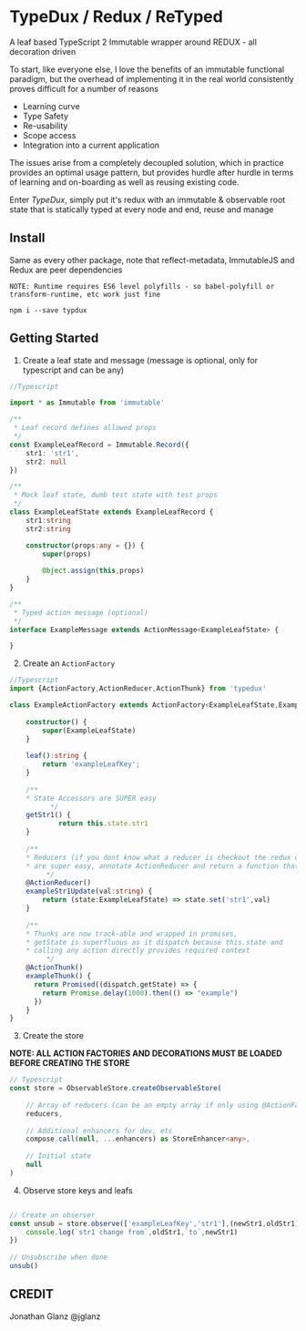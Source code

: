 # TypeDux / Redux / ReTyped

A leaf based TypeScript 2 Immutable wrapper around REDUX - all decoration driven

To start, like everyone else, I love the benefits of an immutable functional paradigm, but the overhead of 
implementing it in the real world consistently proves difficult for a number of reasons
* Learning curve
* Type Safety
* Re-usability
* Scope access
* Integration into a current application

The issues arise from a completely decoupled solution, which in practice provides an optimal usage pattern, 
but provides hurdle after hurdle in terms of learning and on-boarding as well as reusing existing code.
 
Enter _TypeDux_, simply put it's redux with an immutable & observable root state that is statically typed at every node 
 and end, reuse and manage

## Install

Same as every other package, note that reflect-metadata, ImmutableJS and Redux are peer dependencies

```
NOTE: Runtime requires ES6 level polyfills - so babel-polyfill or transform-runtime, etc work just fine

npm i --save typdux 
```

## Getting Started

1.  Create a leaf state and message (message is optional, only for typescript and can be any)
```typescript
//Typescript

import * as Immutable from 'immutable'

/**
 * Leaf record defines allowed props
 */
const ExampleLeafRecord = Immutable.Record({
	str1: 'str1',
	str2: null
})

/**
 * Mock leaf state, dumb test state with test props
 */
class ExampleLeafState extends ExampleLeafRecord {
	str1:string
	str2:string

	constructor(props:any = {}) {
		super(props)
		
		Object.assign(this,props)
	}
}

/**
 * Typed action message (optional)
 */
interface ExampleMessage extends ActionMessage<ExampleLeafState> {

}

```
2.  Create an `ActionFactory`
```typescript
//Typescript
import {ActionFactory,ActionReducer,ActionThunk} from 'typedux'

class ExampleActionFactory extends ActionFactory<ExampleLeafState,ExampleLeafMessage> {
	
	constructor() {
  		super(ExampleLeafState)
  	}
  
  	leaf():string {
  		return 'exampleLeafKey';
  	}
  
  	/**
    * State Accessors are SUPER easy
		  */
    getStr1() {
			return this.state.str1
    }
  
    /**
    * Reducers (if you dont know what a reducer is checkout the redux docs)
    * are super easy, annotate ActionReducer and return a function that takes state  
		 */
  	@ActionReducer()
  	exampleStr1Update(val:string) {
  		return (state:ExampleLeafState) => state.set('str1',val)
  	}	
  	
  	/**
  	* Thunks are now track-able and wrapped in promises,  
  	* getState is superfluous as it dispatch because this.state and 
  	* calling any action directly provides required context 
		 */
  	@ActionThunk()
    exampleThunk() {
      return Promised((dispatch,getState) => {
        return Promise.delay(1000).then(() => "example")
      })
    }
} 
```

3.  Create the store

__NOTE: ALL ACTION FACTORIES AND DECORATIONS MUST BE LOADED BEFORE CREATING THE STORE__

```typescript
// Typescript
const store = ObservableStore.createObservableStore(
	
	// Array of reducers (can be an empty array if only using @ActionFactory)
	reducers, 
	
	// Additional enhancers for dev, etc
	compose.call(null, ...enhancers) as StoreEnhancer<any>, 
	
	// Initial state
	null 
)
```

4.  Observe store keys and leafs
```typescript 

// Create an observer
const unsub = store.observe(['exampleLeafKey','str1'],(newStr1,oldStr1) => {
	console.log(`str1 change from`,oldStr1,`to`,newStr1)
})
	
// Unsubscribe when done
unsub()
```

## CREDIT

Jonathan Glanz @jglanz